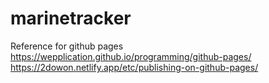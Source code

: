 # marinetracker

Reference for github pages 
https://wepplication.github.io/programming/github-pages/
https://2dowon.netlify.app/etc/publishing-on-github-pages/
